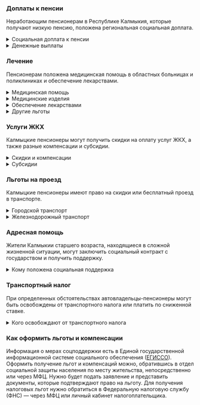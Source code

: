 ### Доплаты к пенсии
Неработающим пенсионерам в Республике Калмыкия, которые получают низкую пенсию, положена региональная социальная доплата. 
<details>
<summary>Социальная доплата к пенсии</summary>
В Республике Калмыкия региональный прожиточный минимум пенсионера ниже общефедерального (в 2021 году — 10 022 рубля). Поэтому неработающим пенсионерам с низким размером пенсии производится федеральная социальная доплата к пенсии до прожиточного минимума пенсионера. Для её назначения в настоящее время необходимо обращаться в территориальное отделение Пенсионного фонда по месту своего жительства. С 2022 года доплата будет назначаться автоматически. 
</details>
<details>

<summary>Денежные выплаты</summary>
Если пенсионер относится к льготной категории, ему положена ежемесячная денежная выплата (ЕДВ), которую регулярно индексируют. 
Ветеранам труда и детям войны (родившимся в период с 10 мая 1927 года по 9 мая 1945 года на территории СССР) ежемесячно [выплачивают](https://docs.cntd.ru/document/453121083) 500 рублей. 
</details>

### Лечение
Пенсионерам положена медицинская помощь в областных больницах и поликлиниках и обеспечение лекарствами.

<details>

<summary>Медицинская помощь</summary>
Детям войны [предоставляется](https://docs.cntd.ru/document/561771348) право на ежегодную диспансеризацию и скрининговые обследования с обеспечением доставки в республиканские медицинские организации пенсионеров, проживающих в сельской местности. 
</details>
<details>

<summary>Медицинские изделия</summary>
Бесплатное изготовление и ремонт зубных протезов полагается ветеранам труда, труженикам тыла, реабилитированным пенсионерам. Льгота не распространяется на расходы по оплате стоимости драгоценных металлов и металлокерамики. 
</details>

<details>

<summary>Обеспечение лекарствами</summary>
Труженики тыла и жертвы политических репрессий [приобретают](https://docs.cntd.ru/document/802020423) лекарственные препараты по рецептам врача за 50% стоимости.
</details>
<details>
<summary>Другие льготы</summary>
Внеочередной приём в дома-интернаты для престарелых и инвалидов, учреждения социального обслуживания предоставляют труженикам тыла, реабилитированным и пострадавшим от репрессий пенсионерам.
Для жертв политических репрессий предусмотрено первоочередное получение путёвок для санаторно-курортного лечения и отдыха.
</details>

### Услуги ЖКХ
Калмыцкие пенсионеры могут получить скидки на оплату услуг ЖКХ, а также разные компенсации и субсидии. 

<details>
<summary>Скидки и компенсации</summary>
Ветеранам труда, реабилитированным и пострадавшим от репрессий пенсионерам выплачивается компенсация в размере 50% за оплату жилого помещения и коммунальных услуг. 
Льготу получают иждивенцы калмыцких ветеранов труда, члены семьи реабилитированных пенсионеров. Компенсацию предоставляют по утверждённым нормативам.
Одинокие неработающие пенсионеры по достижении 70 лет освобождаются от взносов на капремонт на 50%, а с 80-летнего возраста — полностью. Льгота распространяется также на граждан указанного возраста, семья которых состоит из неработающих граждан пенсионного возраста (мужчины — старше 60 лет, женщины — 55 лет) и (или) инвалидов I и II групп. Компенсация рассчитывается исходя из установленных в регионе минимального взноса на капремонт за 1 кв. метр и размера стандарта нормативной площади жилого помещения.
Ветеранам труда ежеквартально выплачивается денежная компенсация 50% от суммы абонентской платы за телефон и стоимости услуг за пользование радио и коллективной телевизионной антенной.
Жертвы политических репрессий и дети войны [имеют право](https://docs.cntd.ru/document/802020422) на первоочередную установку телефона и компенсацию расходов на его установку.
</details>

<details>
<summary>Субсидии</summary>
Оформить [субсидию](https://docs.cntd.ru/document/802064739) на оплату жилищно-коммунальных услуг можно при условии, что на их оплату тратится от совокупного дохода семьи — более 20%.
</details>

### Льготы на проезд
Калмыцкие пенсионеры имеют право на скидки или бесплатный проезд в транспорте. 
<details>
<summary>Городской транспорт</summary>
Ветеранам труда и труженикам тыла [полагается](https://docs.cntd.ru/document/802020423) ежемесячная денежная выплата в размере 200 рублей за проезд на всех видах городского пассажирского транспорта, на автомобильном транспорте общего пользования пригородных и внутрирайонных маршрутов (кроме такси). Также им предоставляется право бесплатного проезда на автомобильном транспорте общего пользования (кроме такси) междугородных маршрутов по территории республики.
</details>
<details>
<summary>Железнодорожный транспорт</summary>
Реабилитированным пенсионерам один раз в год компенсируется стоимость поездки по территории России туда и обратно. Возвращается 100% стоимости проезда железнодорожным транспортом или 50% — водным, воздушным или междугородным автомобильным (кроме такси).
</details>

### Адресная помощь
Жители Калмыкии старшего возраста, находящиеся в сложной жизненной ситуации, могут заключить социальный контракт с государством и получить поддержку.

<details>
<summary>Кому положена социальная поддержка</summary>

Пенсионерам, которые по не зависящим от них причинам оказались в трудной жизненной ситуации, оказывают адресную помощь. Она может быть в виде денежных выплат, ежемесячных или единовременных, либо в натуральной форме — обеспечения продуктами питания, одеждой и обувью, медикаментами и прочее. С нуждающимися пенсионерами может быть заключён социальный контракт.

</details>

### Транспортный налог
При определенных обстоятельствах автовладельцы-пенсионеры могут быть освобождены от транспортного налога или платить по сниженной ставке. 
<details>
<summary>Кого освобождают от транспортного налога</summary>
Инвалиды всех категорий и чернобыльцы [не уплачивают](https://www.nalog.gov.ru/rn77/service/tax/d1058301/) налог на мотоколяски и автомобили с мощностью двигателя до 50 л. с.
</details>

### Как оформить льготы и компенсации 
Информация о мерах соцподдержки есть в Единой государственной информационной системе социального обеспечения ([ЕГИССО]( http://egisso.ru/site/client/#/)). Оформить получение льгот и компенсаций можно, обратившись в отдел социальной защиты населения по месту жительства, непосредственно или через МФЦ. Нужно будет подать заявление и представить документы, которые подтверждают право на льготу. Для получения налоговых льгот нужно обратиться в Федеральную налоговую службу (ФНС) — через МФЦ или личный кабинет налогоплательщика.
















